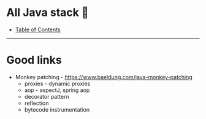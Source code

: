 # All Java stack :blue_book:
* [Table of Contents](java/README.md#index)

------
# Good links
* Monkey patching - https://www.baeldung.com/java-monkey-patching
	* proxies - dynamic proxies
	* aop - aspectJ, spring aop
	* decorator pattern
	* reflection
	* bytecode instrumentation